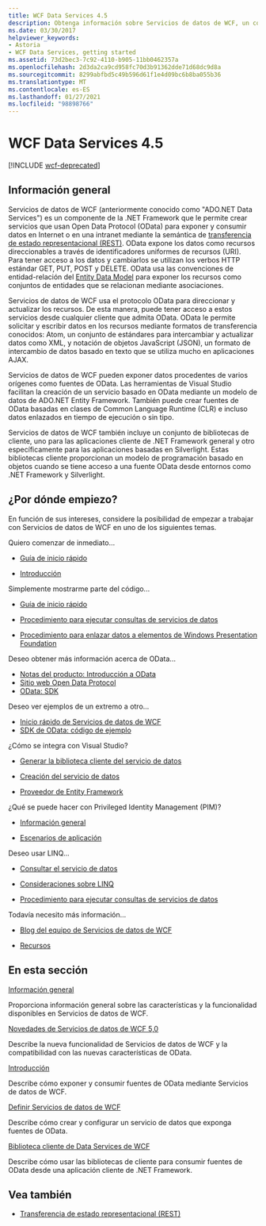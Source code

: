 ```yaml
---
title: WCF Data Services 4.5
description: Obtenga información sobre Servicios de datos de WCF, un componente de .NET Framework que admite servicios para exponer y consumir datos mediante la semántica de REST.
ms.date: 03/30/2017
helpviewer_keywords:
- Astoria
- WCF Data Services, getting started
ms.assetid: 73d2bec3-7c92-4110-b905-11bb0462357a
ms.openlocfilehash: 2d3da2ca9cd958fc70d3b91362dde71d68dc9d8a
ms.sourcegitcommit: 8299abfbd5c49b596d61f1e4d09bc6b8ba055b36
ms.translationtype: MT
ms.contentlocale: es-ES
ms.lasthandoff: 01/27/2021
ms.locfileid: "98898766"
---
```

# <a name="wcf-data-services-45"></a>WCF Data Services 4.5

[!INCLUDE [wcf-deprecated](~/includes/wcf-deprecated.md)]

## <a name="overview"></a>Información general

Servicios de datos de WCF (anteriormente conocido como "ADO.NET Data Services") es un componente de la .NET Framework que le permite crear servicios que usan Open Data Protocol (OData) para exponer y consumir datos en Internet o en una intranet mediante la semántica de [transferencia de estado representacional (REST)](https://www.ics.uci.edu/~fielding/pubs/dissertation/rest_arch_style.htm). OData expone los datos como recursos direccionables a través de identificadores uniformes de recursos (URI). Para tener acceso a los datos y cambiarlos se utilizan los verbos HTTP estándar GET, PUT, POST y DELETE. OData usa las convenciones de entidad-relación del [Entity Data Model](../adonet/entity-data-model.md) para exponer los recursos como conjuntos de entidades que se relacionan mediante asociaciones.

Servicios de datos de WCF usa el protocolo OData para direccionar y actualizar los recursos. De esta manera, puede tener acceso a estos servicios desde cualquier cliente que admita OData. OData le permite solicitar y escribir datos en los recursos mediante formatos de transferencia conocidos: Atom, un conjunto de estándares para intercambiar y actualizar datos como XML, y notación de objetos JavaScript (JSON), un formato de intercambio de datos basado en texto que se utiliza mucho en aplicaciones AJAX.

Servicios de datos de WCF pueden exponer datos procedentes de varios orígenes como fuentes de OData. Las herramientas de Visual Studio facilitan la creación de un servicio basado en OData mediante un modelo de datos de ADO.NET Entity Framework. También puede crear fuentes de OData basadas en clases de Common Language Runtime (CLR) e incluso datos enlazados en tiempo de ejecución o sin tipo.

Servicios de datos de WCF también incluye un conjunto de bibliotecas de cliente, uno para las aplicaciones cliente de .NET Framework general y otro específicamente para las aplicaciones basadas en Silverlight. Estas bibliotecas cliente proporcionan un modelo de programación basado en objetos cuando se tiene acceso a una fuente OData desde entornos como .NET Framework y Silverlight.

## <a name="where-should-i-start"></a>¿Por dónde empiezo?

En función de sus intereses, considere la posibilidad de empezar a trabajar con Servicios de datos de WCF en uno de los siguientes temas.

Quiero comenzar de inmediato…

- [Guía de inicio rápido](quickstart-wcf-data-services.md)

- [Introducción](getting-started-with-wcf-data-services.md)

Simplemente mostrarme parte del código...

- [Guía de inicio rápido](quickstart-wcf-data-services.md)

- [Procedimiento para ejecutar consultas de servicios de datos](how-to-execute-data-service-queries-wcf-data-services.md)

- [Procedimiento para enlazar datos a elementos de Windows Presentation Foundation](bind-data-to-wpf-elements-wcf-data-services.md)

Deseo obtener más información acerca de OData...

- [Notas del producto: Introducción a OData](https://download.microsoft.com/download/E/5/A/E5A59052-EE48-4D64-897B-5F7C608165B8/IntroducingOData.pdf)
- [Sitio web Open Data Protocol](https://www.odata.org/)
- [OData: SDK](https://www.odata.org/ecosystem/)

Deseo ver ejemplos de un extremo a otro...

- [Inicio rápido de Servicios de datos de WCF](https://github.com/microsoftarchive/msdn-code-gallery-community-s-z/tree/master/WCF%20Data%20Services%20Quickstart%20(OData%20Service%20and%20WPF%20Client))
- [SDK de OData: código de ejemplo](https://www.odata.org/ecosystem/#sdk)

¿Cómo se integra con Visual Studio?

- [Generar la biblioteca cliente del servicio de datos](generating-the-data-service-client-library-wcf-data-services.md)

- [Creación del servicio de datos](creating-the-data-service.md)

- [Proveedor de Entity Framework](entity-framework-provider-wcf-data-services.md)

¿Qué se puede hacer con Privileged Identity Management (PIM)?

- [Información general](wcf-data-services-overview.md)

- [Escenarios de aplicación](application-scenarios-wcf-data-services.md)

Deseo usar LINQ...

- [Consultar el servicio de datos](querying-the-data-service-wcf-data-services.md)

- [Consideraciones sobre LINQ](linq-considerations-wcf-data-services.md)

- [Procedimiento para ejecutar consultas de servicios de datos](how-to-execute-data-service-queries-wcf-data-services.md)

Todavía necesito más información...

- [Blog del equipo de Servicios de datos de WCF](/archive/blogs/astoriateam/)

- [Recursos](wcf-data-services-resources.md)

## <a name="in-this-section"></a>En esta sección

[Información general](wcf-data-services-overview.md)

Proporciona información general sobre las características y la funcionalidad disponibles en Servicios de datos de WCF.

[Novedades de Servicios de datos de WCF 5,0](/previous-versions/dotnet/wcf-data-services/ee373845(v=vs.103))

Describe la nueva funcionalidad de Servicios de datos de WCF y la compatibilidad con las nuevas características de OData.

[Introducción](getting-started-with-wcf-data-services.md)

Describe cómo exponer y consumir fuentes de OData mediante Servicios de datos de WCF.

[Definir Servicios de datos de WCF](defining-wcf-data-services.md)

Describe cómo crear y configurar un servicio de datos que exponga fuentes de OData.

[Biblioteca cliente de Data Services de WCF](wcf-data-services-client-library.md)

Describe cómo usar las bibliotecas de cliente para consumir fuentes de OData desde una aplicación cliente de .NET Framework.

## <a name="see-also"></a>Vea también

- [Transferencia de estado representacional (REST)](https://www.ics.uci.edu/~fielding/pubs/dissertation/rest_arch_style.htm)
